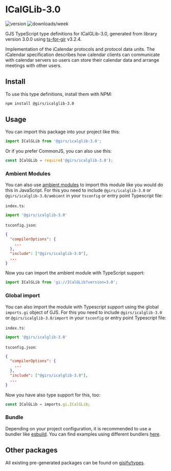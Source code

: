 
# ICalGLib-3.0

![version](https://img.shields.io/npm/v/@girs/icalglib-3.0)
![downloads/week](https://img.shields.io/npm/dw/@girs/icalglib-3.0)


GJS TypeScript type definitions for ICalGLib-3.0, generated from library version 3.0.0 using [ts-for-gir](https://github.com/gjsify/ts-for-gir) v3.2.4.

Implementation of the iCalendar protocols and protocol data units. The iCalendar specification describes how calendar clients can communicate with calendar servers so users can store their calendar data and arrange meetings with other users.

## Install

To use this type definitions, install them with NPM:
```bash
npm install @girs/icalglib-3.0
```

## Usage

You can import this package into your project like this:
```ts
import ICalGLib from '@girs/icalglib-3.0';
```

Or if you prefer CommonJS, you can also use this:
```ts
const ICalGLib = require('@girs/icalglib-3.0');
```

### Ambient Modules

You can also use [ambient modules](https://github.com/gjsify/ts-for-gir/tree/main/packages/cli#ambient-modules) to import this module like you would do this in JavaScript.
For this you need to include `@girs/icalglib-3.0` or `@girs/icalglib-3.0/ambient` in your `tsconfig` or entry point Typescript file:

`index.ts`:
```ts
import '@girs/icalglib-3.0'
```

`tsconfig.json`:
```json
{
  "compilerOptions": {
    ...
  },
  "include": ["@girs/icalglib-3.0"],
  ...
}
```

Now you can import the ambient module with TypeScript support: 

```ts
import ICalGLib from 'gi://ICalGLib?version=3.0';
```

### Global import

You can also import the module with Typescript support using the global `imports.gi` object of GJS.
For this you need to include `@girs/icalglib-3.0` or `@girs/icalglib-3.0/import` in your `tsconfig` or entry point Typescript file:

`index.ts`:
```ts
import '@girs/icalglib-3.0'
```

`tsconfig.json`:
```json
{
  "compilerOptions": {
    ...
  },
  "include": ["@girs/icalglib-3.0"],
  ...
}
```

Now you have also type support for this, too:

```ts
const ICalGLib = imports.gi.ICalGLib;
```

### Bundle

Depending on your project configuration, it is recommended to use a bundler like [esbuild](https://esbuild.github.io/). You can find examples using different bundlers [here](https://github.com/gjsify/ts-for-gir/tree/main/examples).

## Other packages

All existing pre-generated packages can be found on [gjsify/types](https://github.com/gjsify/types).

